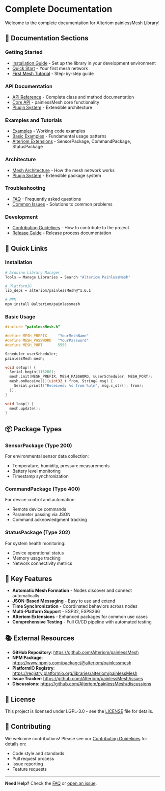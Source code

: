 # Complete Documentation

Welcome to the complete documentation for Alteriom painlessMesh Library!

## 📖 Documentation Sections

### Getting Started
- [Installation Guide](Installation) - Set up the library in your development environment
- [Quick Start](https://github.com/Alteriom/painlessMesh/blob/main/docs/getting-started/quickstart.md) - Your first mesh network
- [First Mesh Tutorial](https://github.com/Alteriom/painlessMesh/blob/main/docs/getting-started/first-mesh.md) - Step-by-step guide

### API Documentation
- [API Reference](API-Reference) - Complete class and method documentation
- [Core API](https://github.com/Alteriom/painlessMesh/blob/main/docs/api/core-api.md) - painlessMesh core functionality
- [Plugin System](https://github.com/Alteriom/painlessMesh/blob/main/docs/architecture/plugin-system.md) - Extensible architecture

### Examples and Tutorials
- [Examples](Examples) - Working code examples
- [Basic Examples](https://github.com/Alteriom/painlessMesh/blob/main/docs/tutorials/basic-examples.md) - Fundamental usage patterns
- [Alteriom Extensions](https://github.com/Alteriom/painlessMesh/blob/main/docs/alteriom/overview.md) - SensorPackage, CommandPackage, StatusPackage

### Architecture
- [Mesh Architecture](https://github.com/Alteriom/painlessMesh/blob/main/docs/architecture/mesh-architecture.md) - How the mesh network works
- [Plugin System](https://github.com/Alteriom/painlessMesh/blob/main/docs/architecture/plugin-system.md) - Extensible package system

### Troubleshooting
- [FAQ](https://github.com/Alteriom/painlessMesh/blob/main/docs/troubleshooting/faq.md) - Frequently asked questions
- [Common Issues](https://github.com/Alteriom/painlessMesh/blob/main/docs/troubleshooting/common-issues.md) - Solutions to common problems

### Development
- [Contributing Guidelines](Contributing) - How to contribute to the project
- [Release Guide](https://github.com/Alteriom/painlessMesh/blob/main/RELEASE_GUIDE.md) - Release process documentation

## 🚀 Quick Links

### Installation
```bash
# Arduino Library Manager
Tools → Manage Libraries → Search "Alteriom PainlessMesh"

# PlatformIO
lib_deps = alteriom/painlessMesh@^1.6.1

# NPM
npm install @alteriom/painlessmesh
```

### Basic Usage
```cpp
#include "painlessMesh.h"

#define MESH_PREFIX     "YourMeshName"
#define MESH_PASSWORD   "YourPassword"
#define MESH_PORT       5555

Scheduler userScheduler;
painlessMesh mesh;

void setup() {
  Serial.begin(115200);
  mesh.init(MESH_PREFIX, MESH_PASSWORD, &userScheduler, MESH_PORT);
  mesh.onReceive([](uint32_t from, String& msg) {
    Serial.printf("Received: %s from %u\n", msg.c_str(), from);
  });
}

void loop() {
  mesh.update();
}
```

## 📦 Package Types

### SensorPackage (Type 200)
For environmental sensor data collection:
- Temperature, humidity, pressure measurements
- Battery level monitoring
- Timestamp synchronization

### CommandPackage (Type 400)
For device control and automation:
- Remote device commands
- Parameter passing via JSON
- Command acknowledgment tracking

### StatusPackage (Type 202)
For system health monitoring:
- Device operational status
- Memory usage tracking
- Network connectivity metrics

## 🌟 Key Features

- **Automatic Mesh Formation** - Nodes discover and connect automatically
- **JSON-Based Messaging** - Easy to use and extend
- **Time Synchronization** - Coordinated behaviors across nodes
- **Multi-Platform Support** - ESP32, ESP8266
- **Alteriom Extensions** - Enhanced packages for common use cases
- **Comprehensive Testing** - Full CI/CD pipeline with automated testing

## 📚 External Resources

- **GitHub Repository**: https://github.com/Alteriom/painlessMesh
- **NPM Package**: https://www.npmjs.com/package/@alteriom/painlessmesh
- **PlatformIO Registry**: https://registry.platformio.org/libraries/alteriom/painlessMesh
- **Issue Tracker**: https://github.com/Alteriom/painlessMesh/issues
- **Discussions**: https://github.com/Alteriom/painlessMesh/discussions

## 📝 License

This project is licensed under LGPL-3.0 - see the [LICENSE](https://github.com/Alteriom/painlessMesh/blob/main/LICENSE) file for details.

## 🤝 Contributing

We welcome contributions! Please see our [Contributing Guidelines](Contributing) for details on:
- Code style and standards
- Pull request process
- Issue reporting
- Feature requests

---

**Need Help?** Check the [FAQ](https://github.com/Alteriom/painlessMesh/blob/main/docs/troubleshooting/faq.md) or [open an issue](https://github.com/Alteriom/painlessMesh/issues).